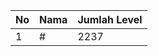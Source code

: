 | No | Nama            | Jumlah Level |
|----|-----------------|--------------|
| 1  | #    |    2237        |
